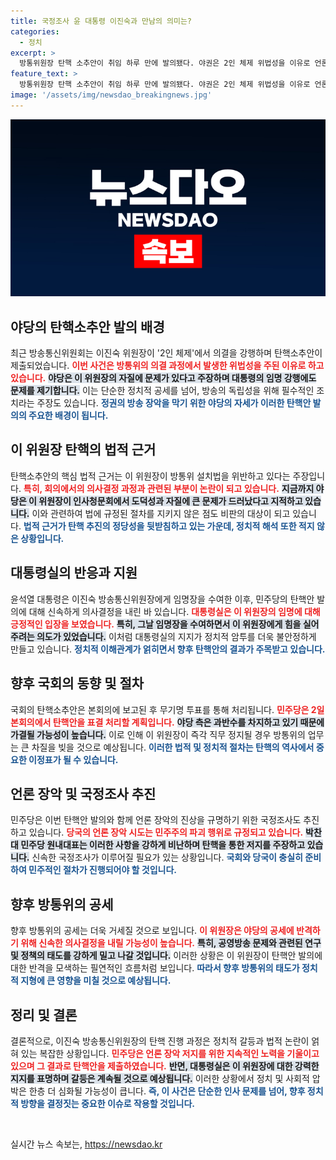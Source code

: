 ```yaml
---
title: 국정조사 윤 대통령 이진숙과 만남의 의미는?
categories:
  - 정치
excerpt: >
  방통위원장 탄핵 소추안이 취임 하루 만에 발의됐다. 야권은 2인 체제 위법성을 이유로 언론 장악 논란에 총력전을 예고하며, 2일 본회의에서 표결 처리할 예정이다. 민주당은 국정조사도 추진 중이다.
feature_text: >
  방통위원장 탄핵 소추안이 취임 하루 만에 발의됐다. 야권은 2인 체제 위법성을 이유로 언론 장악 논란에 총력전을 예고하며, 2일 본회의에서 표결 처리할 예정이다. 민주당은 국정조사도 추진 중이다.
image: '/assets/img/newsdao_breakingnews.jpg'
---
```


<p><img src="/assets/img/newsdao_breakingnews.jpg" alt="bookingtag 속보" /></p>

<h2 data-ke-size="size26">야당의 탄핵소추안 발의 배경</h2>

<p data-ke-size="size16">최근 방송통신위원회는 이진숙 위원장이 '2인 체제'에서 의결을 강행하며 탄핵소추안이 제출되었습니다. <b><span style="color: #ee2323;">이번 사건은 방통위의 의결 과정에서 발생한 위법성을 주된 이유로 하고 있습니다.</span></b>  <b><span style="background-color: #21538527;">야당은 이 위원장의 자질에 문제가 있다고 주장하며 대통령의 임명 강행에도 문제를 제기합니다.</span></b>  이는 단순한 정치적 공세를 넘어, 방송의 독립성을 위해 필수적인 조치라는 주장도 있습니다. <b><span style="color: #1a5490;">정권의 방송 장악을 막기 위한 야당의 자세가 이러한 탄핵안 발의의 주요한 배경이 됩니다.</span></b></p>

<h2 data-ke-size="size26">이 위원장 탄핵의 법적 근거</h2>

<p data-ke-size="size16">탄핵소추안의 핵심 법적 근거는 이 위원장이 방통위 설치법을 위반하고 있다는 주장입니다. <b><span style="color: #ee2323;">특히, 회의에서의 의사결정 과정과 관련된 부분이 논란이 되고 있습니다.</span></b>  <b><span style="background-color: #21538527;">지금까지 야당은 이 위원장이 인사청문회에서 도덕성과 자질에 큰 문제가 드러났다고 지적하고 있습니다.</span></b>  이와 관련하여 법에 규정된 절차를 지키지 않은 점도 비판의 대상이 되고 있습니다. <b><span style="color: #1a5490;">법적 근거가 탄핵 추진의 정당성을 뒷받침하고 있는 가운데, 정치적 해석 또한 적지 않은 상황입니다.</span></b></p>

<h2 data-ke-size="size26">대통령실의 반응과 지원</h2>

<p data-ke-size="size16">윤석열 대통령은 이진숙 방송통신위원장에게 임명장을 수여한 이후, 민주당의 탄핵안 발의에 대해 신속하게 의사결정을 내린 바 있습니다. <b><span style="color: #ee2323;">대통령실은 이 위원장의 임명에 대해 긍정적인 입장을 보였습니다.</span></b>  <b><span style="background-color: #21538527;">특히, 그날 임명장을 수여하면서 이 위원장에게 힘을 실어 주려는 의도가 있었습니다.</span></b>  이처럼 대통령실의 지지가 정치적 암투를 더욱 불안정하게 만들고 있습니다. <b><span style="color: #1a5490;">정치적 이해관계가 얽히면서 향후 탄핵안의 결과가 주목받고 있습니다.</span></b></p>

<h2 data-ke-size="size26">향후 국회의 동향 및 절차</h2>

<p data-ke-size="size16">국회의 탄핵소추안은 본회의에 보고된 후 무기명 투표를 통해 처리됩니다. <b><span style="color: #ee2323;">민주당은 2일 본회의에서 탄핵안을 표결 처리할 계획입니다.</span></b>  <b><span style="background-color: #21538527;">야당 측은 과반수를 차지하고 있기 때문에 가결될 가능성이 높습니다.</span></b>  이로 인해 이 위원장이 즉각 직무 정지될 경우 방통위의 업무는 큰 차질을 빚을 것으로 예상됩니다. <b><span style="color: #1a5490;">이러한 법적 및 정치적 절차는 탄핵의 역사에서 중요한 이정표가 될 수 있습니다.</span></b></p>

<h2 data-ke-size="size26">언론 장악 및 국정조사 추진</h2>

<p data-ke-size="size16">민주당은 이번 탄핵안 발의와 함께 언론 장악의 진상을 규명하기 위한 국정조사도 추진하고 있습니다. <b><span style="color: #ee2323;">당국의 언론 장악 시도는 민주주의 파괴 행위로 규정되고 있습니다.</span></b>  <b><span style="background-color: #21538527;">박찬대 민주당 원내대표는 이러한 사항을 강하게 비난하며 탄핵을 통한 저지를 주장하고 있습니다.</span></b>  신속한 국정조사가 이루어질 필요가 있는 상황입니다. <b><span style="color: #1a5490;">국회와 당국이 충실히 준비하여 민주적인 절차가 진행되어야 할 것입니다.</span></b></p>

<h2 data-ke-size="size26">향후 방통위의 공세</h2>

<p data-ke-size="size16">향후 방통위의 공세는 더욱 거세질 것으로 보입니다. <b><span style="color: #ee2323;">이 위원장은 야당의 공세에 반격하기 위해 신속한 의사결정을 내릴 가능성이 높습니다.</span></b>  <b><span style="background-color: #21538527;">특히, 공영방송 문제와 관련된 연구 및 정책의 태도를 강하게 밀고 나갈 것입니다.</span></b>  이러한 상황은 이 위원장이 탄핵안 발의에 대한 반격을 모색하는 필연적인 흐름처럼 보입니다. <b><span style="color: #1a5490;">따라서 향후 방통위의 태도가 정치적 지형에 큰 영향을 미칠 것으로 예상됩니다.</span></b></p>

<h2 data-ke-size="size26">정리 및 결론</h2>

<p data-ke-size="size16">결론적으로, 이진숙 방송통신위원장의 탄핵 진행 과정은 정치적 갈등과 법적 논란이 얽혀 있는 복잡한 상황입니다. <b><span style="color: #ee2323;">민주당은 언론 장악 저지를 위한 지속적인 노력을 기울이고 있으며 그 결과로 탄핵안을 제출하였습니다.</span></b>  <b><span style="background-color: #21538527;">반면, 대통령실은 이 위원장에 대한 강력한 지지를 표명하며 갈등은 계속될 것으로 예상됩니다.</span></b>  이러한 상황에서 정치 및 사회적 압박은 한층 더 심화될 가능성이 큽니다. <b><span style="color: #1a5490;">즉, 이 사건은 단순한 인사 문제를 넘어, 향후 정치적 방향을 결정짓는 중요한 이슈로 작용할 것입니다.</span></b></p> 

<p data-ke-size="size16">&nbsp;</p>
실시간 뉴스 속보는, <a href="https://newsdao.kr" rel="dofollow">https://newsdao.kr</a>


